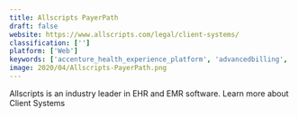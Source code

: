 ```yaml
---
title: Allscripts PayerPath
draft: false 
website: https://www.allscripts.com/legal/client-systems/
classification: ['']
platform: ['Web']
keywords: ['accenture_health_experience_platform', 'advancedbilling', 'assurance_reimbursement_management', 'athenacollector', 'availity', 'claimsxten', 'dst_healthcare_administration', 'e-has', 'health_ipass', 'healthcare_payer_portals', 'kareo', 'lexisnexis_providerpoint', 'mediquire', 'planxpand', 'tm3', 'veradigm', 'waystar_rcm_platform', 'drchrono', 'eclinicalworks_rcm', 'evicore_clinical_decision_support']
image: 2020/04/Allscripts-PayerPath.png
---
```

Allscripts is an industry leader in EHR and EMR software. Learn more about Client Systems